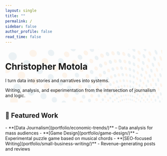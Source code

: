 ```yaml
---
layout: single
title: ""
permalink: /
sidebar: false
author_profile: false
read_time: false
---
```

<div style="position: relative; overflow: hidden;">
  <img src="/assets/images/dotted-pattern-art.svg"
       alt=""
       style="position: absolute; top: 0; left: 0; width: 100%; opacity: 0.08; z-index: 0;" />

  <div class="hero-block" style="position: relative; z-index: 1;">
    <div class="hero-intro">
      <h1>Christopher Motola</h1>
      <p>I turn data into stories and narratives into systems.</p>
      <p>Writing, analysis, and experimentation from the intersection of journalism and logic.</p>
    </div>
  </div>
</div>

<h2 class="section-header">📂 Featured Work</h2>  
- **[Data Journalism](portfolio/economic-trends/)** – Data analysis for mass audiences  
- **[Game Design](portfolio/game-design/)** – Experimental puzzle game based on musical chords
- **[SEO-focused Writing](portfolio/small-business-writing/)** - Revenue-generating posts and reviews 

